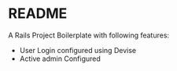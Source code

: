 # README

A Rails Project Boilerplate with following features:

* User Login configured using Devise
* Active admin Configured
